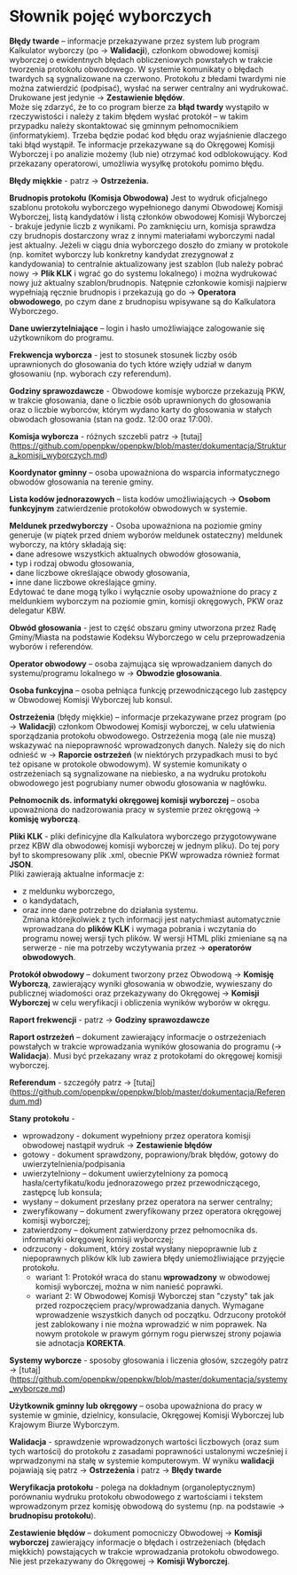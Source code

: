 # Słownik pojęć wyborczych  

**Błędy twarde** – informacje przekazywane przez system  lub program Kalkulator wyborczy (po -> **Walidacji**), członkom obwodowej komisji wyborczej o ewidentnych błędach obliczeniowych powstałych w trakcie tworzenia protokołu obwodowego. W systemie komunikaty o błędach twardych są sygnalizowane na czerwono. Protokołu z błedami twardymi nie można zatwierdzić (podpisać), wysłać na serwer centralny ani wydrukować. Drukowane jest jedynie -> **Zestawienie błędów**.  
Może się zdarzyć, że to co program bierze za **błąd twardy** wystąpiło w rzeczywistości i należy z takim błędem wysłać protokół – w takim przypadku należy skontaktować się gminnym pełnomocnikiem (informatykiem). Trzeba będzie podać kod błędu oraz wyjaśnienie dlaczego taki błąd wystąpił. Te informacje przekazywane są do Okręgowej Komisji Wyborczej i po analizie możemy (lub nie) otrzymać kod odblokowujący. Kod przekazany operatorowi, umożliwia wysyłkę protokołu pomimo błędu.   

**Błędy miękkie** - patrz -> **Ostrzeżenia.**

**Brudnopis protokołu (Komisja Obwodowa)**
Jest to wydruk oficjalnego szablonu protokołu wyborczego wypełnionego danymi Obwodowej Komisji Wyborczej, listą kandydatów i listą członków obwodowej Komisji Wyborczej - brakuje jedynie liczb z wynikami. Po zamknięciu urn, komisja sprawdza czy brudnopis dostarczony wraz z innymi materiałami wyborczymi nadal jest aktualny. Jeżeli w ciągu dnia wyborczego doszło do zmiany w protokole (np. komitet wyborczy lub konkretny kandydat zrezygnował z kandydowania) to centralnie aktualizowany jest szablon (lub należy pobrać nowy -> **Plik KLK** i wgrać go do systemu lokalnego) i można wydrukować nowy już aktualny szablon/brudnopis. Natępnie członkowie komisji najpierw wypełniają ręcznie brudnopis i przekazują go do -> **Operatora obwodowego**, po czym dane z brudnopisu wpisywane są do Kalkulatora Wyborczego.

**Dane uwierzytelniające** – login i hasło umożliwiające zalogowanie się użytkownikom do programu.

**Frekwencja wyborcza** - jest to stosunek stosunek liczby osób uprawnionych do głosowania do tych które wzięły udział w danym głosowaniu (np. wyborach czy referendum).

**Godziny sprawozdawcze** - Obwodowe komisje wyborcze przekazują PKW, w trakcie głosowania, dane o liczbie osób uprawnionych
do głosowania oraz o liczbie wyborców, którym wydano karty do głosowania w stałych obwodach głosowania (stan na godz. 12:00 oraz 17:00).

**Komisja wyborcza** - różnych szczebli patrz -> [tutaj] (https://github.com/openpkw/openpkw/blob/master/dokumentacja/Struktura_komisji_wyborczych.md)  

**Koordynator gminny** – osoba upoważniona do wsparcia informatycznego obwodów głosowania na terenie gminy.

**Lista kodów jednorazowych** – lista kodów umożliwiających -> **Osobom funkcyjnym** zatwierdzenie protokołów obwodowych w systemie.

**Meldunek przedwyborczy** - Osoba upoważniona na poziomie gminy generuje (w piątek przed dniem wyborów meldunek ostateczny)  meldunek wyborczy, na który składają się:  
•	dane adresowe wszystkich aktualnych obwodów głosowania,   
•	typ i rodzaj obwodu głosowania,  
•	dane liczbowe określające obwody głosowania,  
•	inne dane liczbowe określające gminy.  
Edytować te dane mogą tylko i wyłącznie osoby upoważnione do pracy z meldunkiem wyborczym na poziomie gmin, komisji okręgowych, PKW oraz delegatur KBW.

**Obwód głosowania** - jest to część obszaru gminy utworzona przez Radę Gminy/Miasta na podstawie Kodeksu Wyborczego w celu przeprowadzenia wyborów i referendów.

**Operator obwodowy** – osoba zajmująca się wprowadzaniem danych do systemu/programu lokalnego w -> **Obwodzie głosowania**. 

**Osoba funkcyjna** – osoba pełniąca funkcję przewodniczącego lub zastępcy w Obwodowej Komisji Wyborczej lub konsul.

**Ostrzeżenia** (błędy miękkie) – informacje przekazywane przez program (po -> **Walidacji**) członkom Obwodowej Komisji wyborczej, w celu ułatwienia sporządzania protokołu obwodowego. Ostrzeżenia mogą (ale nie muszą) wskazywać na niepoprawność wprowadzonych danych. Należy się do nich odnieść w -> **Raporcie ostrzeżeń** (w niektórych przypadkach musi to być też opisane w protokole obwodowym). W systemie komunikaty o ostrzeżeniach są sygnalizowane na niebiesko, a na wydruku protokołu obwodowego jest pogrubiany numer obwodu głosowania w nagłówku.

**Pełnomocnik ds. informatyki okręgowej komisji wyborczej** – osoba upoważniona do nadzorowania pracy w systemie przez okręgową -> **komisję wyborczą**.

**Pliki KLK** - pliki definicyjne dla Kalkulatora wyborczego przygotowywane przez KBW dla obwodowej komisji wyborczej w jednym pliku). Do tej pory był to skompresowany plik .xml, obecnie PKW wprowadza również format **JSON**.  
Pliki zawierają aktualne informacje z:
  * z meldunku wyborczego,  
  * o kandydatach,  
  * oraz inne dane potrzebne do działania systemu.  
Zmiana którejkolwiek z tych informacji jest natychmiast automatycznie wprowadzana do **plików KLK** i wymaga pobrania i wczytania do programu nowej wersji tych plików. W wersji HTML pliki zmieniane są na serwerze - nie ma potrzeby wczytywania przez -> **operatorów obwodowych**.

**Protokół obwodowy** – dokument tworzony przez Obwodową -> **Komisję Wyborczą**, zawierający wyniki głosowania w obwodzie, wywieszany do publicznej wiadomości oraz przekazywany do Okręgowej -> **Komisji Wyborczej** w celu weryfikacji i obliczenia wyników wyborów w okręgu.

**Raport frekwencji** - patrz -> **Godziny sprawozdawcze**

**Raport ostrzeżeń** – dokument zawierający informacje o ostrzeżeniach powstałych w trakcie wprowadzania wyników głosowania do programu (-> **Walidacja**). Musi być przekazany wraz z protokołami do okręgowej komisji wyborczej.

**Referendum** - szczegóły patrz -> [tutaj] (https://github.com/openpkw/openpkw/blob/master/dokumentacja/Referendum.md)  

**Stany protokołu** - 
  * wprowadzony - dokument wypełniony przez operatora komisji obwodowej nastąpił wydruk -> **Zestawienie błędów**
  * gotowy - dokument sprawdzony, poprawiony/brak błędów, gotowy do uwierzytelnienia/podpisania
  * uwierzytelniony	–	dokument uwierzytelniony za pomocą hasła/certyfikatu/kodu jednorazowego przez przewodniczącego, zastępcę lub konsula;
  * wysłany	–	dokument przesłany  przez operatora na serwer centralny;
  * zweryfikowany –	dokument zweryfikowany przez operatora okręgowej komisji wyborczej;
  * zatwierdzony – dokument zatwierdzony przez pełnomocnika ds. informatyki okręgowej komisji wyborczej;
  * odrzucony	-	dokument, który został wysłany niepoprawnie lub z niepoprawnych plików klk lub zawiera błędy uniemożliwiające przyjęcie protokołu. 
      * wariant 1: Protokół wraca do stanu **wprowadzony** w obwodowej komisji wyborczej, można w nim nanieść poprawki.
      * wariant 2: W Obwodowej Komisji Wyborczej stan "czysty" tak jak przed rozpoczęciem pracy/wprowadzania danych. Wymagane wprowadzenie wszystkich danych od początku. Odrzucony protokół jest zablokowany i nie można wprowadzić w nim poprawek. Na nowym protokole w prawym górnym rogu pierwszej strony pojawia sie adnotacja **KOREKTA**.

**Systemy wyborcze** - sposoby głosowania i liczenia głosów, szczegóły patrz -> [tutaj] (https://github.com/openpkw/openpkw/blob/master/dokumentacja/systemy_wyborcze.md)  

**Użytkownik gminny lub okręgowy** – osoba upoważniona do pracy w systemie w gminie, dzielnicy, konsulacie, Okręgowej Komisji Wyborczej lub Krajowym Biurze Wyborczym. 

**Walidacja** - sprawdzenie wprowadzonych wartości liczbowych (oraz sum tych wartości) do protokołu z zasadami poprawności ustalonymi wcześniej i wprwadzonymi na stałę w systemie komputerowym. W wyniku **walidacji** pojawiają się patrz -> **Ostrzeżenia** i patrz -> **Błędy twarde**

**Weryfikacja protokołu**  - polega na dokładnym (organoleptycznym) porównaniu wydruku protokołu obwodowego z wartościami i tekstem wprowadzonym przez komisję obwodową do systemu (np. na podstawie -> **brudnopisu protokołu**). 

**Zestawienie błędów** – dokument pomocniczy Obwodowej -> **Komisji wyborczej** zawierający informacje o błędach i ostrzeżeniach (błędach miękkich) powstających w trakcie wprowadzania protokołu obwodowego. Nie jest przekazywany do Okręgowej -> **Komisji Wyborczej**.
